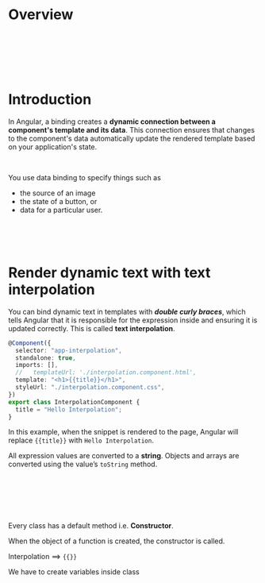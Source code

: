 # Overview

&nbsp;

&nbsp;

&nbsp;

# Introduction

In Angular, a binding creates a **dynamic connection between a component's template and its data**. This connection ensures that changes to the component's data automatically update the rendered template based on your application's state.

&nbsp;

You use data binding to specify things such as

- the source of an image
- the state of a button, or
- data for a particular user.

&nbsp;

&nbsp;

# Render dynamic text with text interpolation

You can bind dynamic text in templates with **_double curly braces_**, which tells Angular that it is responsible for the expression inside and ensuring it is updated correctly. This is called **text interpolation**.

```ts
@Component({
  selector: "app-interpolation",
  standalone: true,
  imports: [],
  //   templateUrl: './interpolation.component.html',
  template: "<h1>{{title}}</h1>",
  styleUrl: "./interpolation.component.css",
})
export class InterpolationComponent {
  title = "Hello Interpolation";
}
```

In this example, when the snippet is rendered to the page, Angular will replace `{{title}}` with `Hello Interpolation`.


All expression values are converted to a **string**. Objects and arrays are converted using the value’s `toString` method.

&nbsp;

&nbsp;

&nbsp;

Every class has a default method i.e. **Constructor**.

When the object of a function is created, the constructor is called.

Interpolation ==> `{{}}`

We have to create variables inside class
